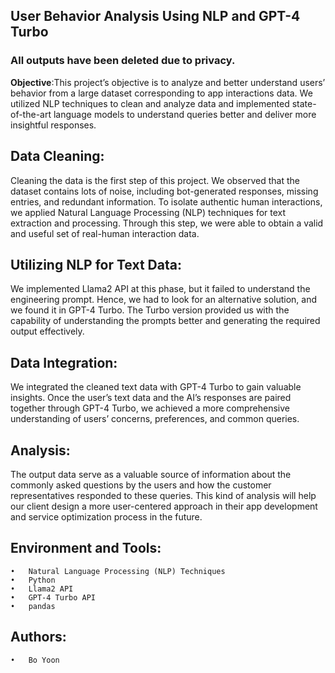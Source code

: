 ## User Behavior Analysis Using NLP and GPT-4 Turbo

### All outputs have been deleted due to privacy. 

**Objective**:This project’s objective is to analyze and better understand users’ behavior from a large dataset corresponding to app interactions data. We utilized NLP techniques to clean and analyze data and implemented state-of-the-art language models to understand queries better and deliver more insightful responses.

## Data Cleaning:
Cleaning the data is the first step of this project. We observed that the dataset contains lots of noise, including bot-generated responses, missing entries, and redundant information. To isolate authentic human interactions, we applied Natural Language Processing (NLP) techniques for text extraction and processing. Through this step, we were able to obtain a valid and useful set of real-human interaction data.

## Utilizing NLP for Text Data:
We implemented Llama2 API at this phase, but it failed to understand the engineering prompt. Hence, we had to look for an alternative solution, and we found it in GPT-4 Turbo. The Turbo version provided us with the capability of understanding the prompts better and generating the required output effectively.

## Data Integration:
We integrated the cleaned text data with GPT-4 Turbo to gain valuable insights. Once the user’s text data and the AI’s responses are paired together through GPT-4 Turbo, we achieved a more comprehensive understanding of users’ concerns, preferences, and common queries.

## Analysis:
The output data serve as a valuable source of information about the commonly asked questions by the users and how the customer representatives responded to these queries. This kind of analysis will help our client design a more user-centered approach in their app development and service optimization process in the future.

## Environment and Tools:
	•	Natural Language Processing (NLP) Techniques
	•	Python
	•	Llama2 API
	•	GPT-4 Turbo API
	•	pandas


## Authors:
	•	Bo Yoon
	
